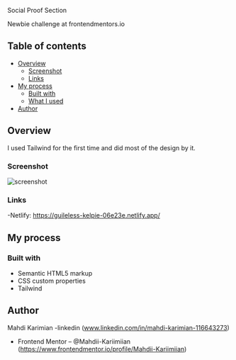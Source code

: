  Social Proof Section

 Newbie challenge at frontendmentors.io 

## Table of contents

- [Overview](#overview)
  - [Screenshot](#screenshot)
  - [Links](#links)
- [My process](#my-process)
  - [Built with](#built-with)
  - [What I used](#what-i-learned)
- [Author](#author)

## Overview
I used Tailwind for the first time and did most of the design by it.

### Screenshot
![screenshot](https://github.com/Mahdii-Kariimiian/social-proof-section/assets/134393975/7f487092-80c6-41ed-978e-dbb73a0486ef)

### Links
-Netlify: https://guileless-kelpie-06e23e.netlify.app/
## My process

### Built with

- Semantic HTML5 markup
- CSS custom properties
- Tailwind

## Author

Mahdi Karimian
-linkedin (www.linkedin.com/in/mahdi-karimian-116643273)
- Frontend Mentor – @Mahdii-Kariimiian (https://www.frontendmentor.io/profile/Mahdii-Kariimiian)



